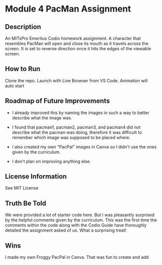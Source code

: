 # Module 4 PacMan Assignment

## Description

An MITxPro Emeritus Codio homework assignment. A character that resembles PacMan will open and close its mouth as it travels across the screen. It is set to reverse direction once it hits the edges of the viewable screen.

## How to Run

Clone the repo. Launch with Live Browser from VS Code. Animation will auto start

## Roadmap of Future Improvements

* I already improved this by naming the images in such a way to better describe what the image was.

* I found that pacman1, pacman2, pacman3, and pacman4 did not describe what the pacman was doing, therefore it was difficult to remember which image was supposed to be placed where.

* I also created my own "PacPal" images in Canva so I didn't use the ones given by the curriculum.

* I don't plan on improving anything else.

## License Information

See MIT License

## Truth Be Told

We were provided a lot of starter code here. But I was pleasantly surprised by the helpful comments given by the curriculum. This was the first time the comments within the code along with the Codio Guide have thoroughly detailed the assignment asked of us. What a surprising treat!

## Wins

I made my own Froggy PacPal in Canva. That was fun to create and add
